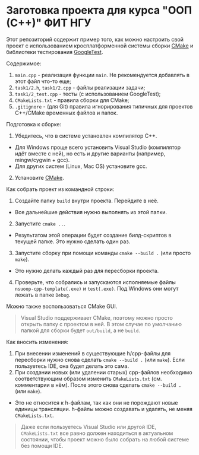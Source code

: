# Заготовка проекта для курса "ООП (С++)" ФИТ НГУ

Этот репозиторий содержит пример того, как можно настроить свой проект с использованием кросплатформенной системы сборки [CMake](https://cmake.org/download/) и библиотеки тестирования [GoogleTest](https://github.com/google/googletest).

Содержимое:

1. `main.cpp` - реализация функции `main`. Не рекомендуется добавлять в этот файл что-то еще;
2. `task1/2.h`, `task1/2.cpp` - файлы реализации задачи;
3. `task1/2_test.cpp` - тесты (с использованием GoogleTest);
4. `CMakeLists.txt` - правила сборки для CMake;
5. `.gitignore` - (для Git) правила игнорирования типичных для проектов C++/CMake временных файлов и папок.

Подготовка к сборке:

1. Убедитесь, что в системе установлен компилятор C++.
  * Для Windows проще всего установить Visual Studio (компилятор идёт вместе с ней), но есть и другие варианты (например, mingw/cygwin + gcc).
  * Для других систем (Linux, Mac OS) установите gcc.
2. Установите [CMake](https://cmake.org/download/).

Как собрать проект из командной строки:

1. Cоздайте папку `build` внутри проекта. Перейдите в неё.
  * Все дальнейшие действия нужно выполнять из этой папки.
2. Запустите `cmake ..`.
  * Результатом этой операции будет создание билд-скриптов в текущей папке. Это нужно сделать один раз.
3. Запустите сборку при помощи команды `cmake --build .` (или просто `make`).
  * Это нужно делать каждый раз для пересборки проекта.
4. Проверьте, что собрались и запускаются исполняемые файлы `nsuoop-cpp-template(.exe)` и `test(.exe)`. Под Windows они могут лежать в папке `Debug`.

Можно также воспользоваться CMake GUI.

> Visual Studio поддерживает CMake, поэтому можно просто открыть папку с проектом в ней. В этом случае по умолчанию папкой для сборки будет `out/build`, а не `build`.

Как вносить изменения:

1. При внесении изменений в существующие h/cpp-файлы для пересборки нужно снова сделать `cmake --build .` (или `make`). Если пользуетесь IDE, она будет делать это сама.
2. При создании новых (или удалении старых) cpp-файлов необходимо соответствующим образом изменить `CMakeLists.txt` (см. комментарии в нём). После этого снова сделать `cmake --build .` (или `make`).
  * Это не относится к h-файлам, так как они не порождают новые единицы трансляции. h-файлы можно создавать и удалять, не меняя `CMakeLists.txt`.

> Даже если пользуетесь Visual Studio или другой IDE, `CMakeLists.txt` все равно должен находиться в актуальном состоянии, чтобы проект можно было собрать на любой системе без помощи IDE. 
